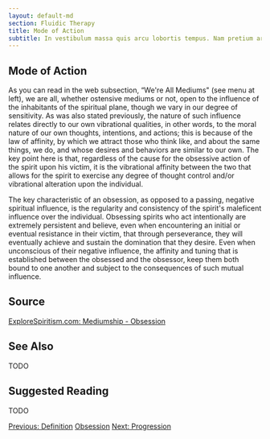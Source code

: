 ```yaml
---
layout: default-md
section: Fluidic Therapy
title: Mode of Action
subtitle: In vestibulum massa quis arcu lobortis tempus. Nam pretium arcu in odio vulputate luctus.
---
```


## Mode of Action
As you can read in the web subsection, “We're All Mediums" (see menu at left), we are all, whether ostensive mediums or not, open to the influence of the inhabitants of the spiritual plane, though we vary in our degree of sensitivity.  As was also stated previously, the nature of such influence relates directly to our own vibrational qualities, in other words, to the moral nature of our own thoughts, intentions, and actions; this is because of the law of affinity, by which we attract those who think like, and about the same things, we do, and whose desires and behaviors are similar to our own. The key point here is that, regardless of the cause for the obsessive action of the spirit upon his victim, it is the vibrational affinity between the two that allows for the spirit to exercise any degree of thought control and/or vibrational alteration upon the individual.

The key characteristic of an obsession, as opposed to a passing, negative spiritual influence, is the regularity and consistency of the spirit's maleficent influence over the individual. Obsessing spirits who act intentionally are extremely persistent and believe, even when encountering an initial or eventual resistance in their victim, that through perseverance, they will eventually achieve and sustain the domination that they desire. Even when unconscious of their negative influence, the affinity and tuning that is established between the obsessed and the obsessor, keep them both bound to one another and subject to the consequences of such mutual influence.


## Source
[ExploreSpiritism.com: Mediumship - Obsession](/www.explorespiritism.com/Science_Obsession_Intro%20Def_Intro.htm)


## See Also
TODO


## Suggested Reading
TODO



<a href="definition" class="button">Previous: Definition</a>
<a href="./" class="button special">Obsession</a>
<a href="progression" class="button">Next: Progression</a>
